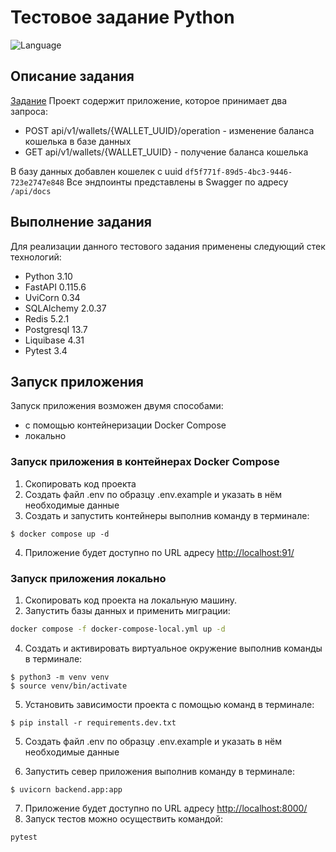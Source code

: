 # Тестовое задание Python

![Language](https://img.shields.io/badge/language-Python-blue.svg)

## Описание задания

  [Задание](https://link)
  Проект содержит приложение, которое принимает два запроса:
   - POST api/v1/wallets/{WALLET_UUID}/operation - изменение баланса кошелька в базе данных
   - GET api/v1/wallets/{WALLET_UUID} - получение баланса кошелька

  В базу данных добавлен кошелек с uuid `df5f771f-89d5-4bc3-9446-723e2747e848`
  Все эндпоинты представлены в Swagger по адресу `/api/docs`

  ## Выполнение задания
  Для реализации данного тестового задания применены следующий стек технологий:

-   Python 3.10
-   FastAPI 0.115.6
-   UviCorn 0.34
-   SQLAlchemy 2.0.37
-   Redis 5.2.1
-   Postgresql 13.7
-   Liquibase 4.31
-   Pytest 3.4

## Запуск приложения
 Запуск приложения возможен двумя способами:
  - с помощью контейнеризации Docker Compose
  - локально

 ### Запуск приложения в контейнерах Docker Compose
1. Скопировать код проекта
2. Создать файл .env по образцу .env.example и указать в нём необходимые данные
3. Создать и запустить контейнеры выполнив команду в терминале:

```
$ docker compose up -d
```

4.  Приложение будет доступно по URL адресу  [http://localhost:91/](http://localhost:91/)

### Запуск приложения локально
1.  Скопировать код проекта на локальную машину.
2.  Запустить базы данных и применить миграции:
```sh
docker compose -f docker-compose-local.yml up -d
```


4.  Создать и активировать виртуальное окружение выполнив команды в терминале:

```
$ python3 -m venv venv
$ source venv/bin/activate
```

5.  Установить зависимости проекта с помощью команд в терминале:

```
$ pip install -r requirements.dev.txt
```

5. Создать файл .env по образцу .env.example и указать в нём необходимые данные

6.  Запустить север приложения выполнив команду в терминале:
```
$ uvicorn backend.app:app
```

7. Приложение будет доступно по URL адресу  [http://localhost:8000/](http://localhost:8000/)
8. Запуск тестов можно осуществить командой:
```
pytest
```